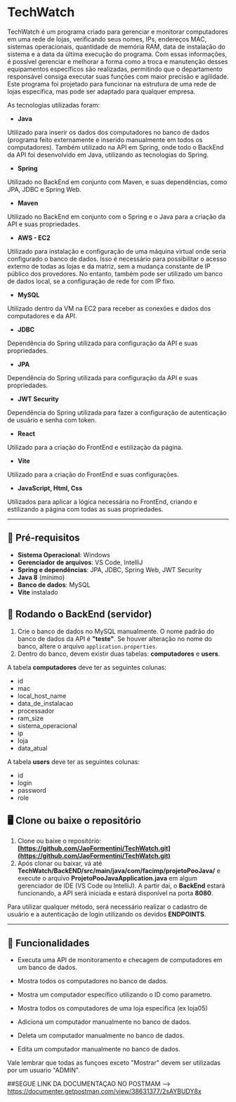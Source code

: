 # TechWatch

TechWatch é um programa criado para gerenciar e monitorar computadores em uma rede de lojas, verificando seus nomes, IPs, endereços MAC, sistemas operacionais, quantidade de memória RAM, data de instalação do sistema e a data da última execução do programa. Com essas informações, é possível gerenciar e melhorar a forma como a troca e manutenção desses equipamentos específicos são realizadas, permitindo que o departamento responsável consiga executar suas funções com maior precisão e agilidade. Este programa foi projetado para funcionar na estrutura de uma rede de lojas específica, mas pode ser adaptado para qualquer empresa.

As tecnologias utilizadas foram:

- **Java**

Utilizado para inserir os dados dos computadores no banco de dados (programa feito externamente e inserido manualmente em todos os computadores). Também utilizado na API em Spring, onde todo o BackEnd da API foi desenvolvido em Java, utilizando as tecnologias do Spring.

- **Spring**

Utilizado no BackEnd em conjunto com Maven, e suas dependências, como JPA, JDBC e Spring Web.

- **Maven**

Utilizado no BackEnd em conjunto com o Spring e o Java para a criação da API e suas propriedades.

- **AWS - EC2**
 
Utilizado para instalação e configuração de uma máquina virtual onde seria configurado o banco de dados. Isso é necessário para possibilitar o acesso externo de todas as lojas e da matriz, sem a mudança constante de IP público dos provedores. No entanto, também pode ser utilizado um banco de dados local, se a configuração de rede for com IP fixo.

- **MySQL**

Utilizado dentro da VM na EC2 para receber as conexões e dados dos computadores e da API.

- **JDBC**

Dependência do Spring utilizada para configuração da API e suas propriedades.

- **JPA**

Dependência do Spring utilizada para configuração da API e suas propriedades.

- **JWT Security**

Dependência do Spring utilizada para fazer a configuração de autenticação de usuário e senha com token.

- **React**

Utilizado para a criação do FrontEnd e estilização da página.

- **Vite**

Utilizado para a criação do FrontEnd e suas configurações.

- **JavaScript, Html, Css**

Utilizados para aplicar a lógica necessária no FrontEnd, criando e estilizando a página com todas as suas propriedades.

---

## 🚀 Pré-requisitos

- **Sistema Operacional**: Windows
- **Gerenciador de arquivos**: VS Code, IntelliJ
- **Spring e dependências**: JPA, JDBC, Spring Web, JWT Security
- **Java 8** (mínimo)
- **Banco de dados**: MySQL
- **Vite** instalado

## 🎲 Rodando o BackEnd (servidor)

1. Crie o banco de dados no MySQL manualmente. O nome padrão do banco de dados da API é **"teste"**. Se houver alteração no nome do banco, altere o arquivo `application.properties`.  
2. Dentro do banco, devem existir duas tabelas: **computadores** e **users**.

A tabela **computadores** deve ter as seguintes colunas:
- id
- mac
- local_host_name
- data_de_instalacao
- processador
- ram_size
- sistema_operacional
- ip
- loja
- data_atual

A tabela **users** deve ter as seguintes colunas:
- id
- login
- password
- role

## 🖥 Clone ou baixe o repositório

1. Clone ou baixe o repositório: **[https://github.com/JaoFormentini/TechWatch.git](https://github.com/JaoFormentini/TechWatch.git)**
2. Após clonar ou baixar, vá até **TechWatch/BackEND/src/main/java/com/facimp/projetoPooJava/** e execute o arquivo **ProjetoPooJavaApplication.java** em algum gerenciador de IDE (VS Code ou IntelliJ). A partir daí, o **BackEnd** estará funcionando, a API será iniciada e estará disponível na porta **8080**.

Para utilizar qualquer método, será necessário realizar o cadastro de usuário e a autenticação de login utilizando os devidos **ENDPOINTS**.

---

## 🌟 Funcionalidades

- Executa uma API de monitoramento e checagem de computadores em um banco de dados.

- Mostra todos os computadores no banco de dados.

- Mostra um computador específico utilizando o ID como parametro.

- Mostra todos os computadores de uma loja especifica (ex loja05)

- Adiciona um computador manualmente no banco de dados.

- Deleta um computador manualmente no banco de dados.

- Edita um computador manualmente no banco de dados.

Vale lembrar que todas as funçoes exceto "Mostrar" devem ser utilizadas por um usuario "ADMIN".

##SEGUE LINK DA DOCUMENTAÇAO NO POSTMAM --> https://documenter.getpostman.com/view/38631377/2sAYBUDY8x
